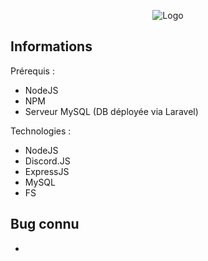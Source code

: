 <p align="center"><img src="https://phenix.mindcity-rp.fr/storage/img/GlobalFull.png" alt="Logo"></p>

## Informations

Prérequis :
- NodeJS
- NPM
- Serveur MySQL (DB déployée via Laravel)

Technologies :
- NodeJS
- Discord.JS
- ExpressJS
- MySQL
- FS

## Bug connu

-